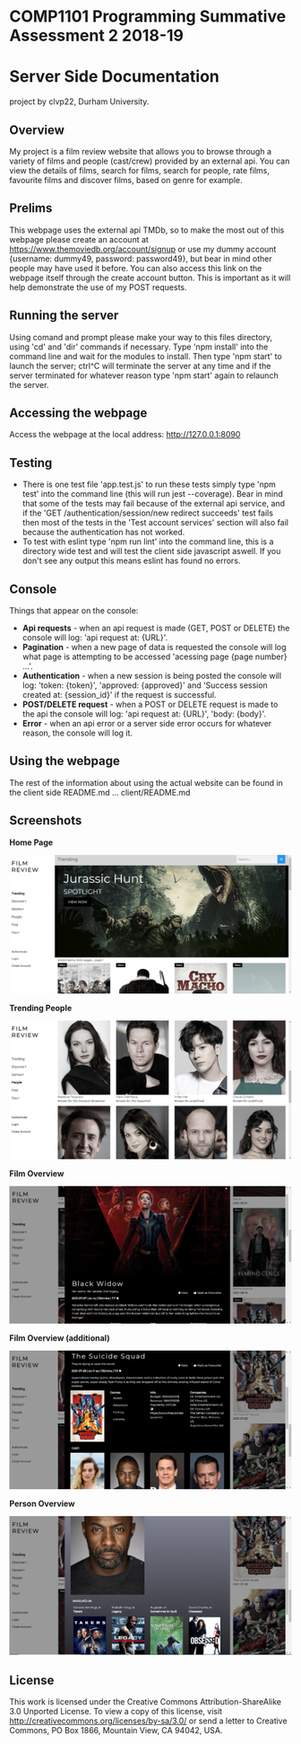 COMP1101 Programming Summative Assessment 2 2018-19
===================================================

Server Side Documentation
=========================

project by clvp22, Durham University.

Overview
--------

My project is a film review website that allows you to browse through a variety of films and people (cast/crew) provided by an external api. You can view the details of films, search for films, search for people, rate films, favourite films and discover films, based on genre for example.

Prelims
-------

This webpage uses the external api TMDb, so to make the most out of this webpage please create an account at https://www.themoviedb.org/account/signup 
or use my dummy account {username: dummy49, password: password49}, but bear in mind other people may have used it before. You can also access this link on the webpage itself through the create account button.
This is important as it will help demonstrate the use of my POST requests.

Running the server
------------------

Using comand and prompt please make your way to this files directory, using 'cd' and 'dir' commands if necessary. Type 'npm install' into the command line and wait for the modules to install. 
Then type 'npm start' to launch the server; ctrl^C will terminate the server at any time and if the server terminated for whatever reason type 'npm start' again to relaunch the server. 

Accessing the webpage
---------------------

Access the webpage at the local address: http://127.0.0.1:8090

Testing
-------

- There is one test file 'app.test.js' to run these tests simply type 'npm test' into the command line (this will run jest --coverage). Bear in mind that some of the tests may fail because of the external api service, and if the 'GET /authentication/session/new redirect succeeds' test fails then most of the tests in the 'Test account services' section will also fail because the authentication has not worked. 
- To test with eslint type 'npm run lint' into the command line, this is a directory wide test and will test the client side javascript aswell. If you don't see any output this means eslint has found no errors.  

Console
-------

Things that appear on the console:
 - **Api requests** - when an api request is made (GET, POST or DELETE) the console will log: 'api request at: {URL}'.
 - **Pagination** - when a new page of data is requested the console will log what page is attempting to be accessed 'acessing page {page number} ...'.
 - **Authentication** - when a new session is being posted the console will log: 'token: {token}', 'approved: {approved}' and 'Success session created at: {session_id}' if the request is successful.
 - **POST/DELETE request** - when a POST or DELETE request is made to the api the console will log: 'api request at: {URL}', 'body: {body}'.
 - **Error** - when an api error or a server side error occurs for whatever reason, the console will log it.
 
Using the webpage
-----------------

The rest of the information about using the actual website can be found in the client side README.md ... client/README.md

Screenshots
-----------------

**Home Page**

![Image](./images/screenshot1.png)

**Trending People**

![Image](./images/screenshot2.png)

**Film Overview**

![Image](./images/screenshot3.png)

**Film Overview (additional)**

![Image](./images/screenshot4.png)

**Person Overview**

![Image](./images/screenshot5.png)

License
-------

This work is licensed under the Creative Commons Attribution-ShareAlike 3.0 Unported License. To view a copy of this license, visit http://creativecommons.org/licenses/by-sa/3.0/ or send a letter to Creative Commons, PO Box 1866, Mountain View, CA 94042, USA.





